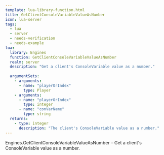 ```yaml
---
template: lua-library-function.html
title: GetClientConsoleVariableValueAsNumber
icon: lua-server
tags:
  - lua
  - server
  - needs-verification
  - needs-example
lua:
  library: Engines
  function: GetClientConsoleVariableValueAsNumber
  realm: server
  description: "Get a client's ConsoleVariable value as a number."
  
  argumentSets:
    - arguments:
      - name: "playerOrIndex"
        type: Player
    - arguments:
      - name: "playerOrIndex"
        type: integer
      - name: "conVarName"
        type: string
  returns:
    - type: integer
      description: "The client's ConsoleVariable value as a number."
---
```


<div class="lua__search__keywords">
Engines.GetClientConsoleVariableValueAsNumber &#x2013; Get a client's ConsoleVariable value as a number.
</div>
